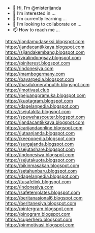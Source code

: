 - 👋 Hi, I’m @misterijanda
- 👀 I’m interested in ...
- 🌱 I’m currently learning ...
- 💞️ I’m looking to collaborate on ...
- 📫 How to reach me ...

<!---
misterijanda/misterijanda is a ✨ special ✨ repository because its `README.md` (this file) appears on your GitHub profile.
You can click the Preview link to take a look at your changes.
--->

https://jandamudaseksi.blogspot.com  
https://jandacantikkaya.blogspot.com  
https://sijandakembang.blogspot.com  
https://viralindongsay.blogspot.com  
https://piniterest.blogspot.com  
https://indonesiya.com  
https://mambogermany.com  
https://bayarpedia.blogspot.com  
https://hasdukmerahputih.blogspot.com  
https://imotivasi.club  
https://pejuangpramuka.blogspot.com  
https://kuotagram.blogspot.com  
https://dagelanpedia.blogspot.com  
https://sejutakita.blogspot.com  
https://spewehascouter.blogspot.com  
https://jandacantikkaya.blogspot.com  
https://carijandaonline.blogspot.com  
https://jutaanjanda.blogspot.com  
https://keepopedia.blogspot.com  
https://surgajanda.blogspot.com  
https://sejutashare.blogspot.com  
https://indonesiwa.blogspot.com  
https://sejutakuota.blogspot.com  
https://bikinmasakan.blogspot.com  
https://setahunbaru.blogspot.com  
https://dagelanpedia.blogspot.com  
https://tusafelink.blogspot.com  
https://indonesiya.com  
https://safetemplates.blogspot.com  
https://beritanasional6.blogspot.com  
https://beritanesiya.blogspot.com  
https://pintergram.blogspot.com  
https://pinogram.blogspot.com  
https://cuperhero.blogspot.com  
https://pinmotivasi.blogspot.com  
